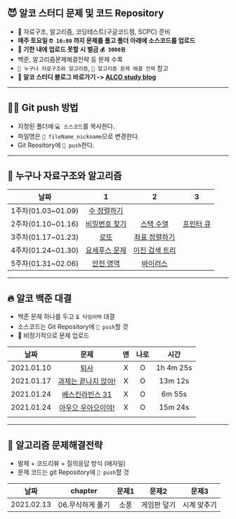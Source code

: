 ## 😈 알코 스터디 문제 및 코드 Repository

* 📃 자료구조, 알고리즘, 코딩테스트(구글코드잼, SCPC) 준비
* <b>매주 토요일 `⏰ 16:00` 까지 문제를 풀고 폴더 아래에 소스코드를 업로드</b>
* <b>🚨 기한 내에 업로드 못할 시 벌금 `💰 3000원`</b>
* 백준, 알고리즘문제해결전략 등 문제 수록
* `📕 누구나 자료구조와 알고리즘`, `📗 알고리즘 문제 해결 전략` 참고
* <b>📢 알코 스터디 블로그 바로가기 -> [ALCO study blog]()</b>

------


## 🙋‍♀ **Git push 방법**

* 지정된 폴더에 `💻 소스코드`를 복사한다.
* 파일명은 `📁 fileName_nickname`으로 변경한다.
* Git Reository에 `📎 push`한다.

------



## **📅 누구나 자료구조와 알고리즘**

| 날짜 |1|2|3|
|:-:|:-:|:-:|:-:|
|1주차(01.03~01.09)|[수 정렬하기](https://www.acmicpc.net/problem/2750)|||
|2주차(01.10~01.16)| [비밀번호 찾기](https://www.acmicpc.net/problem/17219) |   [스택 수열](https://www.acmicpc.net/problem/1874)    | [프린터 큐](https://www.acmicpc.net/problem/1966) |
|3주차(01.17~01.23)|      [로또](https://www.acmicpc.net/problem/6603)      | [좌표 정렬하기](https://www.acmicpc.net/problem/11650) ||
|4주차(01.24~01.30)| [요세푸스 문제](https://www.acmicpc.net/problem/1158)  | [이진 검색 트리](https://www.acmicpc.net/problem/5639) ||
|5주차(01.31~02.06)|   [안전 영역](https://www.acmicpc.net/problem/2468)    |    [바이러스](https://www.acmicpc.net/problem/2606)    |                                                   |

------



## 🔥 알코 백준 대결

* 백준 문제 하나를 두고 `⏳ 타임어택` 대결
* 소스코드는 Git Repository에 `📎 push`할 것
* 📣 비정기적으로 문제 업로드

|    날짜    |                     문제                                     |  앤  | 나로 |    시간    |
| :--------: | :----------------------------------------------------------: | :--: | :--: | :--------: |
| 2021.01.10 | [퇴사](https://www.acmicpc.net/problem/14501)                |   X  |   O  | 1h 4m 25s  |
| 2021.01.17 | [과제는 끝나지 않아!](https://www.acmicpc.net/problem/17952) |   X  |   O  | 13m 12s    |
| 2021.01.24 | [베스킨라빈스 31](https://www.acmicpc.net/problem/20004)     |   X  |   O  | 6m 55s     |
| 2021.01.24 | [아우으 우아으이야!](https://www.acmicpc.net/problem/15922)  |   X  |   O  | 15m 24s  |
|            |                                                              |      |      |            |


---------



## 🌌 알고리즘 문제해결전략

* 발제 + 코드리뷰 + 질의응답 방식 (애자일)
* 문제 코드는 git Repository에 `📎 push`할 것

|    날짜    |                     chapter             |  문제1  | 문제2 |    문제3    |
| :--------: | :------------------------------------: | :--: | :--: | :--------: |
| 2021.02.13 |        06.무식하게 풀기        |   소풍  |  게임판 덮기  | 시계 맞추기  |
